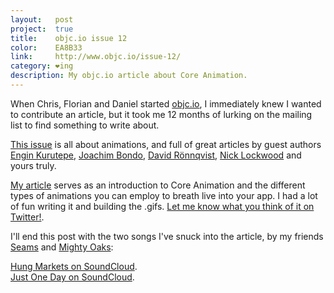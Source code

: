 ```yaml
---
layout:   post
project:  true
title:    objc.io issue 12
color:    EA8B33
link:     http://www.objc.io/issue-12/
category: ❤ing
description: My objc.io article about Core Animation.
---
```


When Chris, Florian and Daniel started [objc.io](http://objc.io), I immediately
knew I wanted to contribute an article, but it took me 12 months of lurking on
the mailing list to find something to write about.

[This issue][12] is all about animations, and full of great articles by guest
authors [Engin Kurutepe][engin], [Joachim Bondo][joachim], [David
Rönnqvist][david], [Nick Lockwood][nick] and yours truly.

[My article][animations-explained] serves as an introduction to Core Animation
and the different types of animations you can employ to breath live into your
app. I had a lot of fun writing it and building the .gifs. [Let me know what you
think of it on Twitter!][twitter]. 

I'll end this post with the two songs I've snuck into the article, by my friends
[Seams] and [Mighty Oaks][mighties]:

<div class="embed" data-url="https://soundcloud.com/picturesmusic/seams-hung-markets" data-hide-related="true">
    <a href="https://soundcloud.com/picturesmusic/seams-hung-markets">Hung Markets on SoundCloud</a>.
</div>

<div class="embed" data-url="https://soundcloud.com/mightyoaksmusic/just-one-day" data-hide-related="true">
    <a href="https://soundcloud.com/mightyoaksmusic/just-one-day">Just One Day on SoundCloud</a>.
</div>

[12]: http://www.objc.io/issue-12/
[engin]: https://twitter.com/ekurutepe
[joachim]: https://twitter.com/osteslag
[david]: https://twitter.com/davidronnqvist
[nick]: https://twitter.com/nicklockwood

[animations-explained]: http://www.objc.io/issue-12/animations-explained.html
[twitter]: https://twitter.com/ceterum_censeo

[seams]: https://soundcloud.com/seams
[mighties]: https://soundcloud.com/mightyoaksmusic
